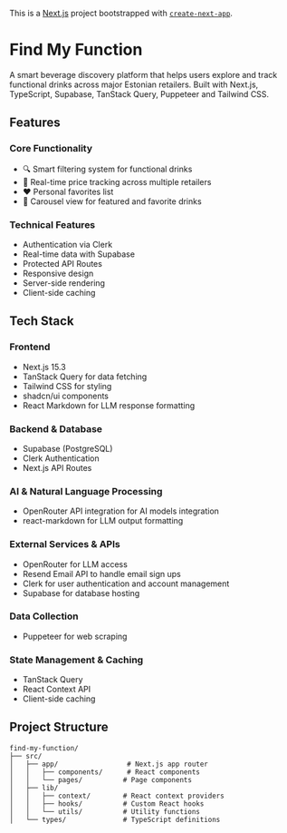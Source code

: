 This is a [Next.js](https://nextjs.org) project bootstrapped with [`create-next-app`](https://nextjs.org/docs/app/api-reference/cli/create-next-app).

# Find My Function

A smart beverage discovery platform that helps users explore and track functional drinks across major Estonian retailers. Built with Next.js, TypeScript, Supabase, TanStack Query, Puppeteer and Tailwind CSS.

## Features

### Core Functionality
- 🔍 Smart filtering system for functional drinks
- 💾 Real-time price tracking across multiple retailers
- ❤️ Personal favorites list
- 🔄 Carousel view for featured and favorite drinks

### Technical Features
- Authentication via Clerk
- Real-time data with Supabase
- Protected API Routes
- Responsive design
- Server-side rendering
- Client-side caching

## Tech Stack

### Frontend
- Next.js 15.3
- TanStack Query for data fetching
- Tailwind CSS for styling
- shadcn/ui components
- React Markdown for LLM response formatting

### Backend & Database
- Supabase (PostgreSQL)
- Clerk Authentication
- Next.js API Routes

### AI & Natural Language Processing
- OpenRouter API integration for AI models integration
- react-markdown for LLM output formatting

### External Services & APIs
- OpenRouter for LLM access
- Resend Email API to handle email sign ups
- Clerk for user authentication and account management
- Supabase for database hosting

### Data Collection
- Puppeteer for web scraping

### State Management & Caching
- TanStack Query
- React Context API
- Client-side caching


## Project Structure

```
find-my-function/
├── src/
│   ├── app/                 # Next.js app router
│   │   ├── components/      # React components
│   │   └── pages/          # Page components
│   ├── lib/
│   │   ├── context/        # React context providers
│   │   ├── hooks/          # Custom React hooks
│   │   └── utils/          # Utility functions
│   └── types/              # TypeScript definitions
```
